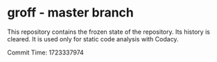 # groff - master branch

This repository contains the frozen state of the repository.
Its history is cleared. It is used only for static code
analysis with Codacy.

Commit Time: 1723337974